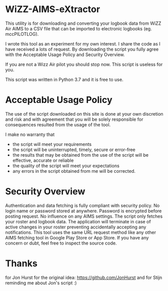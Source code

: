 # WiZZ-AIMS-eXtractor
This utility is for downloading and converting your logbook data from WiZZ Air AIMS to a CSV file that can be imported to electronic logbooks (eg. mccPILOTLOG). 

I wrote this tool as an experiment for my own interest. I share the code as I have received a lots of request. By downloading the script you fully agree with the Acceptable Usage Policy and Security Overview.

If you are not a Wizz Air pilot you should stop now. This script is useless for you.

This script was written in Python 3.7 and it is free to use.

# Acceptable Usage Policy

The use of the script downloaded on this site is done at your own discretion and risk and with agreement that you will be solely responsible for consequences resulted from the usage of the tool.

I make no warranty that

- the script will meet your requirements
- the script will be uninterrupted, timely, secure or error-free
- the results that may be obtained from the use of the script will be effective, accurate or reliable
- the quality of the script will meet your expectations
- any errors in the script obtained from me will be corrected. 

# Security Overview
Authentication and data fetching is fully compliant with security policy. No login name or password stored at anywhere. Password is encrypted before posting request. No influence on any AIMS settings. The script only fetches your roster and logbook data. The application will terminate in case of active changes in your roster preventing accidentally accepting any notifications. This tool uses the same URL request method like any other AIMS fetching tool in Google Play Store or App Store. If you have any concern or dubt, feel free to inspect the source code.

# Thanks
for Jon Hurst for the original idea: https://github.com/JonHurst
and for Stijn reminding me about Jon's script :)
